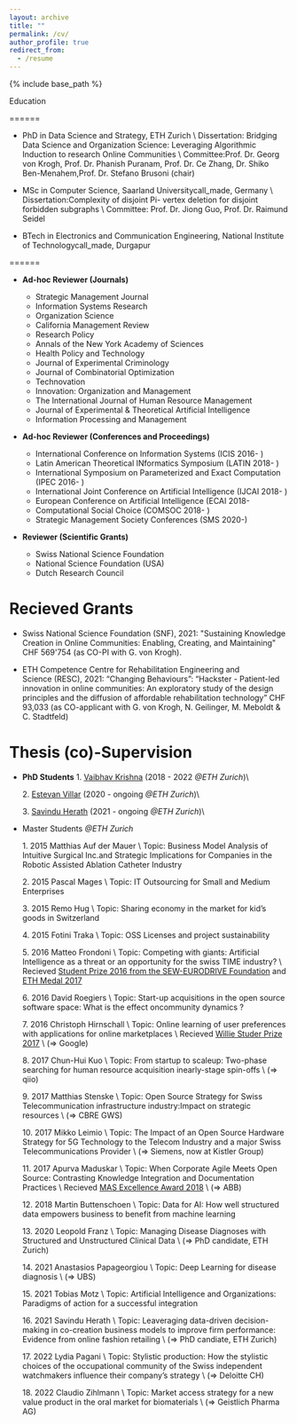 ```yaml
---
layout: archive
title: ""
permalink: /cv/
author_profile: true
redirect_from:
  - /resume
---
```


{% include base_path %}

Education

======

* PhD in Data Science and Strategy, ETH Zurich \\
Dissertation: Bridging Data Science and Organization Science: Leveraging Algorithmic Induction to research Online Communities \\
Committee:Prof. Dr. Georg von Krogh, Prof. Dr. Phanish Puranam, Prof. Dr. Ce Zhang, Dr. Shiko Ben-Menahem,Prof. Dr. Stefano Brusoni (chair)

* MSc in Computer Science, Saarland Universitycall_made, Germany \\
Dissertation:Complexity of disjoint Pi- vertex deletion for disjoint forbidden subgraphs \\
Committee: Prof. Dr. Jiong Guo, Prof. Dr. Raimund Seidel

* BTech in Electronics and Communication Engineering, National Institute of Technologycall_made, Durgapur



======



* **Ad-hoc Reviewer (Journals)**
  * Strategic Management Journal
  * Information Systems Research
  * Organization Science
  * California Management Review
  * Research Policy
  * Annals of the New York Academy of Sciences
  * Health Policy and Technology
  * Journal of Experimental Criminology
  * Journal of Combinatorial Optimization
  * Technovation
  * Innovation: Organization and Management 
  * The International Journal of Human Resource Management
  * Journal of Experimental & Theoretical Artificial Intelligence
  * Information Processing and Management

* **Ad-hoc Reviewer (Conferences and Proceedings)**
  * International Conference on Information Systems (ICIS 2016- )
  * Latin American Theoretical INformatics Symposium (LATIN 2018- ) 
  * International Symposium on Parameterized and Exact Computation (IPEC 2016- ) 
  * International Joint Conference on Artificial Intelligence (IJCAI 2018- )
  * European Conference on Artificial Intelligence (ECAI 2018- 
  * Computational Social Choice (COMSOC 2018- )
  * Strategic Management Society Conferences (SMS 2020-)

* **Reviewer (Scientific Grants)**
  * Swiss National Science Foundation
  * National Science Foundation (USA)
  * Dutch Research Council
  
Recieved Grants
======
* Swiss National Science Foundation (SNF), 2021: "Sustaining Knowledge Creation in Online Communities: Enabling, Creating, and Maintaining" CHF 569'754 (as CO-PI with G. von Krogh).

* ETH Competence Centre for Rehabilitation Engineering and Science (RESC), 2021: “Changing Behaviours”: “Hackster - Patient-led innovation in online communities: An exploratory study of the design principles and the diffusion of affordable rehabilitation technology” CHF 93,033 (as CO-applicant with G. von Krogh, N. Geilinger, M. Meboldt & C. Stadtfeld)
 


Thesis (co)-Supervision
======
* **PhD Students**
  1\. [Vaibhav Krishna](https://smi.ethz.ch/group-people/phds/vaibhav.html) (2018 - 2022 *@ETH Zurich*)\\

  2\. [Estevan Villar](https://smi.ethz.ch/group-people/phds/estevan.html) (2020 - ongoing *@ETH Zurich*)\\

  3\. [Savindu Herath](https://smi.ethz.ch/group-people/phds/savindu.html) (2021 - ongoing  *@ETH Zurich*)\\

* Master Students *@ETH Zurich*

  1\.  2015 Matthias Auf der Mauer \\
          Topic: Business Model Analysis of Intuitive Surgical Inc.and Strategic Implications for Companies in the Robotic Assisted Ablation Catheter Industry

  2\. 2015 Pascal Mages  \\
          Topic: IT Outsourcing for Small and Medium Enterprises

  3\. 2015 Remo Hug \\ 
  Topic: Sharing economy in the market for kid’s goods in Switzerland

  4\. 2015 Fotini Traka \\ 
  Topic: OSS Licenses and project sustainability

  5\. 2016 Matteo Frondoni \\
   Topic: Competing with giants: Artificial Intelligence as a threat or an opportunity for the swiss TIME industry? \\
         Recieved [Student Prize 2016 from the SEW-EURODRIVE Foundation](https://smi.ethz.ch/news-events/newschannel1/2017/03/konstantinos-trantopolous-awarded-eth-medal.html) and [ETH Medal 2017](https://smi.ethz.ch/news-events/newschannel1/2017/11/awarded1.html) 

  6\. 2016 David Roegiers \\ 
       Topic: Start-up acquisitions in the open source software space: What is the effect oncommunity dynamics ? 

  7\. 2016 Christoph Hirnschall \\ 
    Topic: Online learning of user preferences with applications for online marketplaces \\
          Recieved [Willie Studer Prize 2017](https://smi.ethz.ch/news-events/newschannel1/2017/11/awarded1.html) \\ 
          (=> Google)

  8\. 2017 Chun-Hui Kuo \\ 
  Topic: From startup to scaleup: Two-phase searching for human resource acquisition inearly-stage spin-offs \\
   (=> qiio)

  9\. 2017 Matthias Stenske \\ 
  Topic:  Open Source Strategy for Swiss Telecommunication infrastructure industry:Impact on strategic resources \\ 
  (=> CBRE GWS)

  10\. 2017 Mikko Leimio \\ 
  Topic: The Impact of an Open Source Hardware Strategy for 5G Technology to the Telecom Industry and a major Swiss Telecommunications Provider \\ 
  (=> Siemens, now at Kistler Group)

  11\. 2017 Apurva Maduskar \\ 
  Topic: When Corporate Agile Meets Open Source: Contrasting Knowledge Integration and Documentation Practices \\
          Recieved [MAS Excellence Award 2018](https://smi.ethz.ch/news-events/newschannel1/2018/10/awarded2.html) \\ 
          (=> ABB)

  12\. 2018 Martin Buttenschoen \\ 
  Topic: Data for AI: How well structured data empowers business to benefit from machine learning

  13\. 2020 Leopold Franz \\ 
  Topic: Managing Disease Diagnoses with Structured and Unstructured Clinical Data \\ 
  (=> PhD candidate, ETH Zurich)

  14\. 2021 Anastasios Papageorgiou \\
     Topic: Deep Learning for disease diagnosis \\
      (=> UBS)

  15\. 2021 Tobias Motz \\
    Topic: Artificial Intelligence and Organizations: Paradigms of action for a successful integration

  16\. 2021 Savindu Herath \\ 
  Topic: Leaveraging data-driven decision-making in co-creation business models to improve firm performance: Evidence from online fashion retailing \\
   (=> PhD candiate, ETH Zurich)

  17\. 2022  Lydia Pagani \\
          Topic: Stylistic production: How the stylistic choices of the occupational community of the Swiss independent watchmakers influence their company’s strategy \\
           (=> Deloitte CH)

  18\. 2022 Claudio Zihlmann \\
          Topic: Market access strategy for a new value product in the oral market for biomaterials \\
          (=> Geistlich Pharma AG)
 




